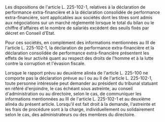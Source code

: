 Les dispositions de l'article L. 225-102-1, relatives à la déclaration de performance extra-financière et à la déclaration consolidée de performance extra-financière, sont applicables aux sociétés dont les titres sont admis aux négociations sur un marché réglementé lorsque le total du bilan ou le chiffre d'affaires et le nombre de salariés excèdent des seuils fixés par décret en Conseil d'Etat. 


  

Pour ces sociétés, en complément des informations mentionnées au III de l'article L. 225-102-1, la déclaration de performance extra-financière et la déclaration consolidée de performance extra-financière présentent les effets de leur activité quant au respect des droits de l'homme et à la lutte contre la corruption et l'évasion fiscale. 


  

Lorsque le rapport prévu au deuxième alinéa de l'article L. 225-100 ne comporte pas la déclaration prévue au I ou au II de l'article L. 225-102-1, toute personne intéressée peut demander au président du tribunal statuant en référé d'enjoindre, le cas échéant sous astreinte, au conseil d'administration ou au directoire, selon le cas, de communiquer les informations mentionnées au III de l'article L. 225-102-1 et au deuxième alinéa du présent article. Lorsqu'il est fait droit à la demande, l'astreinte et les frais de procédure sont à la charge, individuellement ou solidairement selon le cas, des administrateurs ou des membres du directoire.

